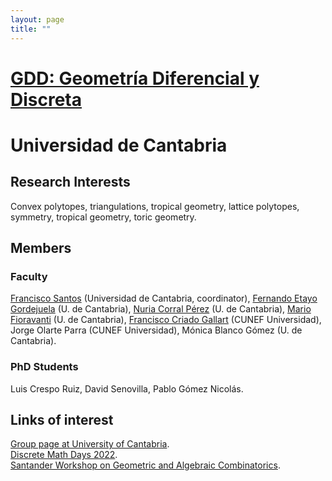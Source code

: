 ```yaml
---
layout: page
title: ""
---
```


# [GDD: Geometría Diferencial y Discreta](https://web.unican.es/portal-investigador/grupos/detalle-grupo?g=709)

# Universidad de Cantabria

## Research Interests

Convex polytopes, triangulations, tropical geometry, lattice polytopes, symmetry, tropical geometry, toric geometry.

## Members

### Faculty
[Francisco Santos](https://personales.unican.es/santosf) (Universidad de Cantabria, coordinator),
[Fernando Etayo Gordejuela](https://personales.unican.es/etayof) (U. de Cantabria),
[Nuria Corral Pérez](https://personales.unican.es/corralp) (U. de Cantabria),
[Mario Fioravanti](https://personales.unican.es/fioravam) (U. de Cantabria),
[Francisco Criado Gallart](https://www.cunef.edu/claustro/criado-gallart-francisco/) (CUNEF Universidad),
Jorge Olarte Parra (CUNEF Universidad),
Mónica Blanco Gómez (U. de Cantabria). 

### PhD Students
Luis Crespo Ruiz, David Senovilla, Pablo Gómez Nicolás.


## Links of interest

[Group page at University of Cantabria](https://web.unican.es/portal-investigador/grupos/detalle-grupo?g=709).<br/>
[Discrete Math Days 2022](https://dmd2022.unican.es).<br/>
[Santander Workshop on Geometric and Algebraic Combinatorics](https://gacsantander2024.unican.es).


